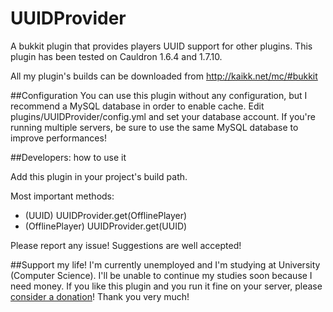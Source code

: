 # UUIDProvider
A bukkit plugin that provides players UUID support for other plugins.
This plugin has been tested on Cauldron 1.6.4 and 1.7.10.

All my plugin's builds can be downloaded from http://kaikk.net/mc/#bukkit

##Configuration
You can use this plugin without any configuration, but I recommend a MySQL database in order to enable cache.
Edit plugins/UUIDProvider/config.yml and set your database account.
If you're running multiple servers, be sure to use the same MySQL database to improve performances!

##Developers: how to use it

Add this plugin in your project's build path.

Most important methods:
- (UUID) UUIDProvider.get(OfflinePlayer)
- (OfflinePlayer) UUIDProvider.get(UUID)

Please report any issue! Suggestions are well accepted!

##Support my life!
I'm currently unemployed and I'm studying at University (Computer Science).
I'll be unable to continue my studies soon because I need money.
If you like this plugin and you run it fine on your server, please <a href='http://kaikk.net/mc/#donate'>consider a donation</a>!
Thank you very much!